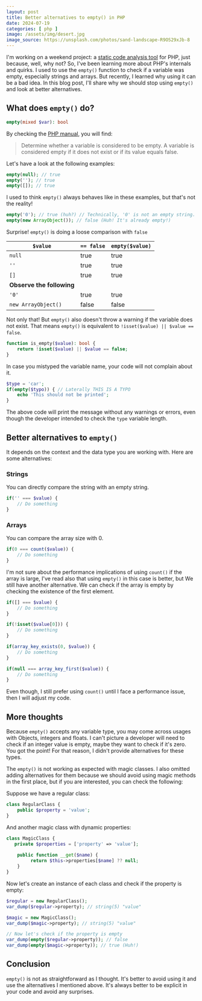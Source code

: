```yaml
---
layout: post
title: Better alternatives to empty() in PHP
date: 2024-07-19
categories: [ php ]
image: /assets/img/desert.jpg
image_source: https://unsplash.com/photos/sand-landscape-R9OS29xJb-8
---
```


I'm working on a weekend project: a [static code analysis tool](https://github.com/symblaze/mare-scan) for PHP, just
because, well, why not? So, I've been learning more about PHP's internals and quirks. I used to use the `empty()`
function to check if a variable was empty, especially strings and arrays. But recently, I learned why using it can be a
bad idea. In this blog post, I'll share why we should stop using `empty()` and look at better alternatives.

## What does `empty()` do?

```php
empty(mixed $var): bool
```

By checking the [PHP manual](https://www.php.net/manual/en/function.empty.php), you will find:

> Determine whether a variable is considered to be empty. A variable is considered empty if it does not exist or if its
> value equals false.

Let's have a look at the following examples:

```php
empty(null); // true
empty(''); // true
empty([]); // true
```

I used to think `empty()` always behaves like in these examples, but that's not the reality!

```php
empty('0'); // true (huh?) // Technically, '0' is not an empty string.
empty(new ArrayObject()); // false (Huh! It's already empty!)
```

Surprise! `empty()` is doing a loose comparison with `false`

| `$value`                  | `== false` | `empty($value)` |
|---------------------------|------------|-----------------|
| `null`                    | true       | true            |
| `''`                      | true       | true            |
| `[]`                      | true       | true            |
| **Observe the following** |            |                 |
| `'0'`                     | true       | true            |
| `new ArrayObject()`       | false      | false           |

Not only that! But `empty()` also doesn't throw a warning if the variable does not exist. That means `empty()` is
equivalent to `!isset($value) || $value == false`.

```php
function is_empty($value): bool {
    return !isset($value) || $value == false;
}
```

In case you mistyped the variable name, your code will not complain about it.

```php
$type = 'car';
if(empty($typo)) { // Laterally THIS IS A TYPO
    echo 'This should not be printed';
}
```

The above code will print the message without any warnings or errors, even though the developer intended to check
the `type` variable length.

## Better alternatives to `empty()`

It depends on the context and the data type you are working with. Here are some alternatives:

### Strings

You can directly compare the string with an empty string.

```php
if('' === $value) {
    // Do something
}
```

### Arrays

You can compare the array size with 0.

```php
if(0 === count($value)) {
    // Do something
}
```

I'm not sure about the performance implications of using `count()` if the array is large, I've read also that
using `empty()` in this case is better, but We still have another alternative. We can check if the array is empty by
checking the existence of the first element.

```php
if([] === $value) {
    // Do something
}

if(!isset($value[0])) {
    // Do something
}

if(array_key_exists(0, $value)) {
    // Do something
}

if(null === array_key_first($value)) {
    // Do something
}
```

Even though, I still prefer using `count()` until I face a performance issue, then I will adjust my code.

## More thoughts

Because `empty()` accepts any variable type, you may come across usages with Objects, integers and floats. I can't
picture a developer will need to check if an integer value is empty, maybe they want to check if it's zero. You got the
point! For that reason, I didn't provide alternatives for these types.

The `empty()` is not working as expected with magic classes. I also omitted adding alternatives for them because we
should avoid using magic methods in the first place, but if you are interested, you can check the following:

Suppose we have a regular class:

```php
class RegularClass {
    public $property = 'value';
}
```

And another magic class with dynamic properties:

```php
class MagicClass {
   private $properties = ['property' => 'value'];
   
    public function __get($name) {
         return $this->properties[$name] ?? null;
    }
}
```

Now let's create an instance of each class and check if the property is empty:

```php
$regular = new RegularClass();
var_dump($regular->property); // string(5) "value"

$magic = new MagicClass();
var_dump($magic->property); // string(5) "value"

// Now let's check if the property is empty
var_dump(empty($regular->property)); // false
var_dump(empty($magic->property)); // true (Huh!)
```

## Conclusion

`empty()` is not as straightforward as I thought. It's better to avoid using it and use the alternatives I mentioned
above. It's always better to be explicit in your code and avoid any surprises.
